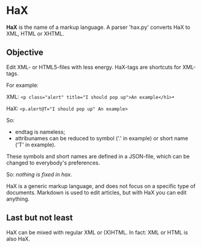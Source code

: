 # HaX

**HaX** is the name of a markup language. 
A parser 'hax.py' converts HaX to XML, HTML or XHTML.


## Objective

Edit XML- or HTML5-files with less energy. HaX-tags are shortcuts for XML-tags. 

For example:

XML: `<p class="alert" title="I should pop up">An example</h1>•`

HaX: `<p.alert@T="I should pop up" An example>`

So:
  - endtag is nameless;
  - attribunames can be reduced to symbol ('.' in example) or short name ('T' in example).

These symbols and short names are defined in a JSON-file, which can be changed to everybody's preferences.

So: *nothing is fixed in hax*.

HaX is a generic markup language, and does not focus on a specific type of documents. Markdown is used to edit articles,
but with HaX you can edit anything. 

## Last but not least

HaX can be mixed with regular XML or (X)HTML. In fact: XML or HTML is also HaX.
   
